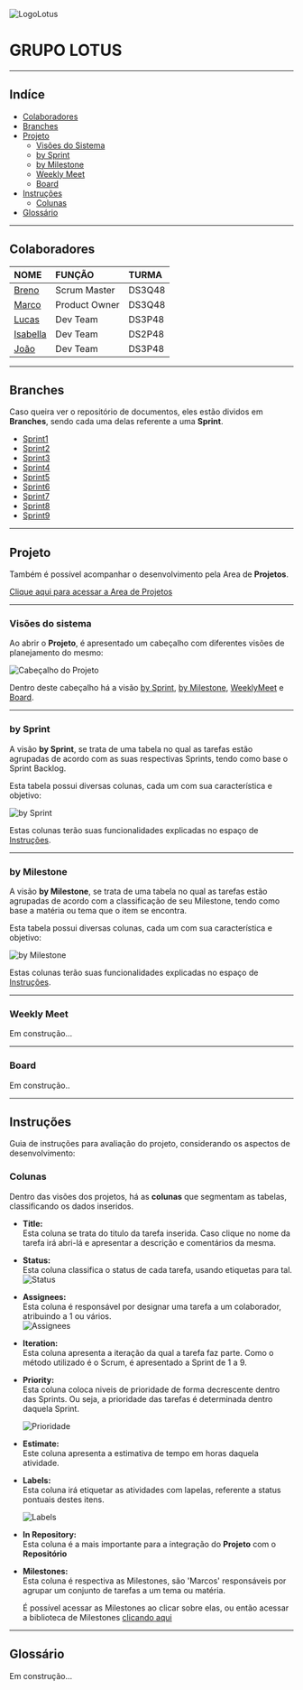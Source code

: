 ![LogoLotus](https://github.com/BrenoGramacho/PIM2024DOCS/assets/165579352/ade7424a-23d2-4c09-a780-6125ba12a537)

# GRUPO LOTUS

***

## Indíce

* [Colaboradores](https://github.com/BrenoGramacho/PIM2024DOCS?tab=readme-ov-file#colaboradores)  
* [Branches](https://github.com/BrenoGramacho/PIM2024DOCS?tab=readme-ov-file#branches)  
* [Projeto](https://github.com/BrenoGramacho/PIM2024DOCS?tab=readme-ov-file#projeto)  
  * [Visões do Sistema](https://github.com/BrenoGramacho/PIM2024DOCS?tab=readme-ov-file#vis%C3%B5es-do-sistema)  
  * [by Sprint](https://github.com/BrenoGramacho/PIM2024DOCS?tab=readme-ov-file#by-sprint)  
  * [by Milestone](https://github.com/BrenoGramacho/PIM2024DOCS?tab=readme-ov-file#by-milestone)  
  * [Weekly Meet](https://github.com/BrenoGramacho/PIM2024DOCS?tab=readme-ov-file#weekly-meet)  
  * [Board](https://github.com/BrenoGramacho/PIM2024DOCS?tab=readme-ov-file#board)  
* [Instruções](https://github.com/BrenoGramacho/PIM2024DOCS?tab=readme-ov-file#instru%C3%A7%C3%B5es)
  * [Colunas](https://github.com/BrenoGramacho/PIM2024DOCS?tab=readme-ov-file#colunas)
* [Glossário](https://github.com/BrenoGramacho/PIM2024DOCS?tab=readme-ov-file#gloss%C3%A1rio)  

***

## Colaboradores

NOME  |  FUNÇÃO  |  TURMA
:---  |   :---  |  :---  
[Breno](https://github.com/BrenoGramacho)  |  Scrum Master  |  DS3Q48
[Marco](https://github.com/MarocAntonio)  |  Product Owner  |  DS3Q48
[Lucas](https://github.com/lucasmmoreira25)  |  Dev Team  |  DS3P48
[Isabella](https://github.com/isinhaaln)  |  Dev Team  |  DS2P48
[João](https://github.com/D31Z3)  |  Dev Team  |  DS3P48

***

## Branches

Caso queira ver o repositório de documentos, eles estão dividos em **Branches**, sendo cada uma delas referente a uma **Sprint**.

* [Sprint1](https://github.com/BrenoGramacho/PIM2024DOCS/tree/Sprint-1)  
* [Sprint2](https://github.com/BrenoGramacho/PIM2024DOCS/tree/Sprint-2)  
* [Sprint3](https://github.com/BrenoGramacho/PIM2024DOCS/tree/Sprint-3)  
* [Sprint4](https://github.com/BrenoGramacho/PIM2024DOCS/tree/Sprint-4)  
* [Sprint5](https://github.com/BrenoGramacho/PIM2024DOCS/tree/Sprint-5)  
* [Sprint6](https://github.com/BrenoGramacho/PIM2024DOCS/tree/Sprint-6)  
* [Sprint7](https://github.com/BrenoGramacho/PIM2024DOCS/tree/Sprint-7)  
* [Sprint8](https://github.com/BrenoGramacho/PIM2024DOCS/tree/Sprint-8)  
* [Sprint9](https://github.com/BrenoGramacho/PIM2024DOCS/tree/Sprint-9)  

***

## Projeto

Também é possível acompanhar o desenvolvimento pela Area de **Projetos**.

[Clique aqui para acessar a Area de Projetos](https://github.com/users/BrenoGramacho/projects/1)
 
***

### Visões do sistema

Ao abrir o **Projeto**, é apresentado um cabeçalho com diferentes visões de planejamento do mesmo:

![Cabeçalho do Projeto](https://github.com/BrenoGramacho/PIM2024DOCS/assets/165579352/5d070f6a-48df-4b31-84d7-f6e746084663)

Dentro deste cabeçalho há a visão [by Sprint](https://github.com/users/BrenoGramacho/projects/1/views/1), [by Milestone](https://github.com/users/BrenoGramacho/projects/1/views/17), [WeeklyMeet](https://github.com/users/BrenoGramacho/projects/1/views/14) e [Board](https://github.com/users/BrenoGramacho/projects/1/views/15).

***

### by Sprint

A visão **by Sprint**, se trata de uma tabela no qual as tarefas estão agrupadas de acordo com as suas respectivas Sprints, tendo como base o Sprint Backlog.

Esta tabela possui diversas colunas, cada um com sua característica e objetivo:

![by Sprint](https://github.com/BrenoGramacho/PIM2024DOCS/assets/165579352/2550c213-e6ec-406c-aac2-c44ce50a600c)
  
Estas colunas terão suas funcionalidades explicadas no espaço de [Instruções](##Instruções).

***

### by Milestone

A visão **by Milestone**, se trata de uma tabela no qual as tarefas estão agrupadas de acordo com a classificação de seu Milestone, tendo como base a matéria ou tema que o item se encontra.

Esta tabela possui diversas colunas, cada um com sua característica e objetivo:

![by Milestone](https://github.com/BrenoGramacho/PIM2024DOCS/assets/165579352/9098d7e1-68de-4e45-a63f-49b4f03dc637)
  
Estas colunas terão suas funcionalidades explicadas no espaço de [Instruções](##Instruções).

***

### Weekly Meet

Em construção...

***

### Board

Em construção..

***

## Instruções

Guia de instruções para avaliação do projeto, considerando os aspectos de desenvolvimento:

### Colunas

Dentro das visões dos projetos, há as **colunas** que segmentam as tabelas, classificando os dados inseridos.

* **Title:**    
  Esta coluna se trata do titulo da tarefa inserida. Caso clique no nome da tarefa irá abri-lá e apresentar a descrição e comentários da mesma.  
   
* **Status:**  
  Esta coluna classifica o status de cada tarefa, usando etiquetas para tal.    
  ![Status](https://github.com/BrenoGramacho/PIM2024DOCS/assets/165579352/a6897ad6-d33c-4703-a82b-fa01ce6bbccb)  
    
* **Assignees:**  
  Esta coluna é responsável por designar uma tarefa a um colaborador, atribuindo a 1 ou vários.  
  ![Assignees](https://github.com/BrenoGramacho/PIM2024DOCS/assets/165579352/4e76b619-a912-4003-a396-8ce7e2bea816)  
    
* **Iteration:**  
  Esta coluna apresenta a iteração da qual a tarefa faz parte. Como o método utilizado é o Scrum, é apresentado a Sprint de 1 a 9.  
    
* **Priority:**  
  Esta coluna coloca niveis de prioridade de forma decrescente dentro das Sprints. Ou seja, a prioridade das tarefas é determinada dentro daquela Sprint.  
  
  ![Prioridade](https://github.com/BrenoGramacho/PIM2024DOCS/assets/165579352/ba5ff90e-a9f7-469c-b988-56c3cb574f78)   

* **Estimate:**  
  Este coluna apresenta a estimativa de tempo em horas daquela atividade.  
    
* **Labels:**  
  Esta coluna irá etiquetar as atividades com lapelas, referente a status pontuais destes itens.    
  
  ![Labels](https://github.com/BrenoGramacho/PIM2024DOCS/assets/165579352/89fa89bc-88cf-4617-a348-534c51723102)  
    
* **In Repository:**  
  Esta coluna é a mais importante para a integração do **Projeto** com o **Repositório**  
    
* **Milestones:**  
  Esta coluna é respectiva as Milestones, são 'Marcos' responsáveis por agrupar um conjunto de tarefas a um tema ou matéria.      
    
  É possível acessar as Milestones ao clicar sobre elas, ou então acessar a biblioteca de Milestones [clicando aqui](https://github.com/BrenoGramacho/PIM2024DOCS/milestones)  
  
***
  
## Glossário  
  
Em construção...

